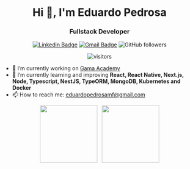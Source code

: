 <h1 align="center">Hi 👋, I'm Eduardo Pedrosa</h1>
<h3 align="center">Fullstack Developer</h3>

<div align="center">
 
 [![Linkedin Badge](https://img.shields.io/badge/-Eduardo%20Pedrosa-blue?style=flat-square&logo=Linkedin&logoColor=white&link=https://www.linkedin.com/in/eduardo-pedrosa/)](https://www.linkedin.com/in/eduardo-pedrosa/)
[![Gmail Badge](https://img.shields.io/badge/-eduardopedrosamf@gmail.com-c14438?style=flat-square&logo=Gmail&logoColor=white&link=mailto:eduardopedrosamf@gmail.com)](mailto:eduardopedrosamf@gmail.com)
![GitHub followers](https://img.shields.io/github/followers/EduardoPedrosa?style=social)

![visitors](https://visitor-badge-reloaded.herokuapp.com/badge?page_id=EduardoPedrosa.EduardoPedrosa&color=00cf00) 
</div>

- 🔭 I’m currently working on [Gama Academy](https://www.gama.academy/)
- 🌱 I’m currently learning and improving **React, React Native, Next.js, Node, Typescript, NestJS, TypeORM, MongoDB, Kubernetes and Docker**
- 📫 How to reach me: eduardopedrosamf@gmail.com

 <div align="center">
 <a href="https://github.com/EduardoPedrosa"></a>
     <img height="150em" src="https://github-readme-stats.vercel.app/api?username=EduardoPedrosa&hide_border=true&show_icons=true&theme=nightowl&include_all_commits=true&count_private=true"/> &nbsp;
     <img height="150em" src="https://github-readme-stats.vercel.app/api/top-langs/?username=EduardoPedrosa&layout=compact&count_private=true&hide_border=true&theme=nightowl&show_icons=true">
</div>
